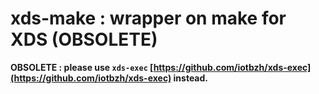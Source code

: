 xds-make : wrapper on make for XDS  (OBSOLETE)
================================================

**OBSOLETE : please use `xds-exec` [https://github.com/iotbzh/xds-exec](https://github.com/iotbzh/xds-exec) instead.**

